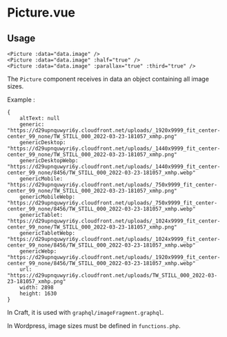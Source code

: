 # Picture.vue

## Usage

```
<Picture :data="data.image" />
<Picture :data="data.image" :half="true" />
<Picture :data="data.image" :parallax="true" :third="true" />
```

The `Picture` component receives in data an object containing all image sizes.

Example :
```
{
	altText: null
	generic: "https://d29upnquwyri6y.cloudfront.net/uploads/_1920x9999_fit_center-center_99_none/TW_STILL_000_2022-03-23-181057_xmhp.png"
	genericDesktop: "https://d29upnquwyri6y.cloudfront.net/uploads/_1440x9999_fit_center-center_99_none/TW_STILL_000_2022-03-23-181057_xmhp.png"
	genericDesktopWebp: "https://d29upnquwyri6y.cloudfront.net/uploads/_1440x9999_fit_center-center_99_none/8456/TW_STILL_000_2022-03-23-181057_xmhp.webp"
	genericMobile: "https://d29upnquwyri6y.cloudfront.net/uploads/_750x9999_fit_center-center_99_none/TW_STILL_000_2022-03-23-181057_xmhp.png"
	genericMobileWebp: "https://d29upnquwyri6y.cloudfront.net/uploads/_750x9999_fit_center-center_99_none/8456/TW_STILL_000_2022-03-23-181057_xmhp.webp"
	genericTablet: "https://d29upnquwyri6y.cloudfront.net/uploads/_1024x9999_fit_center-center_99_none/TW_STILL_000_2022-03-23-181057_xmhp.png"
	genericTabletWebp: "https://d29upnquwyri6y.cloudfront.net/uploads/_1024x9999_fit_center-center_99_none/8456/TW_STILL_000_2022-03-23-181057_xmhp.webp"
	genericWebp: "https://d29upnquwyri6y.cloudfront.net/uploads/_1920x9999_fit_center-center_99_none/8456/TW_STILL_000_2022-03-23-181057_xmhp.webp"
	url: "https://d29upnquwyri6y.cloudfront.net/uploads/TW_STILL_000_2022-03-23-181057_xmhp.png"
	width: 2898
	height: 1630
}
```

In Craft, it is used with `graphql/imageFragment.graphql`.

In Wordpress, image sizes must be defined in `functions.php`.
